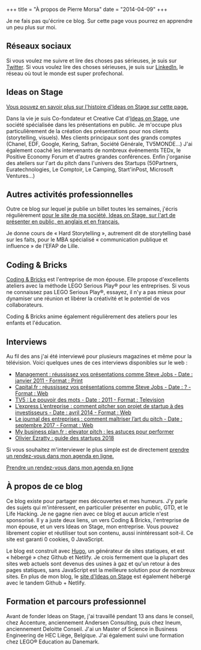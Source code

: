 +++
title = "À propos de Pierre Morsa"
date = "2014-04-09"
+++

Je ne fais pas qu'écrire ce blog. Sur cette page vous pourrez en apprendre un peu plus sur moi.

## Réseaux sociaux
Si vous voulez me suivre et lire des choses pas sérieuses, je suis sur [Twitter](https://twitter.com/pierremorsa/). Si vous voulez lire des choses sérieuses, je suis sur [LinkedIn](https://be.linkedin.com/in/pierremorsa), le réseau où tout le monde est super profechonal.

## Ideas on Stage
[Vous pouvez en savoir plus sur l'histoire d'Ideas on Stage sur cette page.](/ideas-on-stage/)

Dans la vie je suis Co-fondateur et Creative Cat d'[Ideas on Stage][1], une société spécialisée dans les présentations en public. Je m'occupe plus particulièrement de la création des présentations pour nos clients (storytelling, visuels). Mes clients principaux sont des grands comptes (Chanel, EDF, Google, Kering, Safran, Société Générale, TV5MONDE...) J'ai également coaché les intervenants de nombreux événements TEDx, le Positive Economy Forum et d'autres grandes conférences. Enfin j'organise des ateliers sur l'art du pitch dans l'univers des Startups (50Partners, Euratechnologies, Le Comptoir, Le Camping, Start'inPost, Microsoft Ventures...)

## Autres activités professionnelles
Outre ce blog sur lequel je publie un billet toutes les semaines, j'écris régulièrement [pour le site de ma société, Ideas on Stage, sur l'art de présenter en public, en anglais et en français.](https://www.ideasonstage.fr/news/)

Je donne cours de « Hard Storytelling », autrement dit de storytelling basé sur les faits, pour le MBA spécialisé « communication publique et influence » de l'EFAP de Lille.

## Coding & Bricks
[Coding & Bricks](https://www.codingandbricks.com) est l'entreprise de mon épouse. Elle propose d'excellents ateliers avec la méthode LEGO Serious Play® pour les entreprises. Si vous ne connaissez pas LEGO Serious Play®, essayez, il n'y a pas mieux pour dynamiser une réunion et libérer la créativité et le potentiel de vos collaborateurs. 

Coding & Bricks anime également régulièrement des ateliers pour les enfants et l'éducation.

## Interviews
Au fil des ans j'ai été interviewé pour plusieurs magazines et même pour la télévision. Voici quelques unes de ces interviews disponibles sur le web :

* [Management : réussissez vos présentations comme Steve Jobs - Date : janvier 2011 - Format : Print](https://www.headlink-partners.com/Portals/0/Documents/Revue%20de%20presse/201101-Management.pdf)
* [Capital.fr : réussissez vos présentations comme Steve Jobs - Date : ? - Format : Web](http://www.capital.fr/votre-carriere/reussissez-vos-presentations-comme-steve-jobs-604012)
* [TV5 : Le pouvoir des mots - Date : 2011 - Format : Television](https://www.youtube.com/watch?v=30QY5kA1pKw)
* [L’express L’entreprise : comment pitcher son projet de startup à des investisseurs - Date : avril 2014 - Format : Web](http://lentreprise.lexpress.fr/gestion-fiscalite/budget-financement/comment-pitcher-son-projet-de-start-up-a-des-investisseurs_1513003.html)
* [Le journal des entreprises : comment maîtriser l’art du pitch - Date : septembre 2017 - Format : Web](http://www.lejournaldesentreprises.com/editions/44/dossiers/communiquer/dossier-pratique-communication-comment-maitriser-l-art-du-pitch-11-09-2017-331758.php)
* [My business plan.fr : elevator pitch : les astuces pour performer](http://www.my-business-plan.fr/elevator-pitch)
* [Olivier Ezratty : guide des startups 2018](https://www.oezratty.net/wordpress/2018/guide-des-startups-2018/)

Si vous souhaitez m'interviewer le plus simple est de directement [prendre un rendez-vous dans mon agenda en ligne.](/bookme/)

<a href='/bookme/' class='button'>Prendre un rendez-vous dans mon agenda en ligne​</a>​

## À propos de ce blog
Ce blog existe pour partager mes découvertes et mes humeurs. J'y parle des sujets qui m'intéressent, en particulier présenter en public, GTD, et le Life Hacking. Je ne gagne rien avec ce blog et aucun article n'est sponsorisé. Il y a juste deux liens, un vers Coding & Bricks, l'entreprise de mon épouse, et un vers Ideas on Stage, mon entreprise. Vous pouvez librement copier et réutiliser tout son contenu, aussi inintéressant soit-il. Ce site est garanti 0 cookies, 0 JavaScript.

Le blog est construit avec [Hugo](http://gohugo.io), un générateur de sites statiques, et est « hébergé » chez Github et Netlify. Je crois fermement que la plupart des sites web actuels sont devenus des usines à gaz et qu'un retour à des pages statiques, sans JavaScript est la meilleure solution pour de nombreux sites. En plus de mon blog, le [site d'Ideas on Stage](https://www.ideasonstage.com/) est également hébergé avec le tandem Github + Netlify.

## Formation et parcours professionnel
Avant de fonder Ideas on Stage, j'ai travaillé pendant 13 ans dans le conseil, chez Accenture, anciennement Andersen Consulting, puis chez Ineum, anciennement Deloitte Conseil. J'ai un Master of Science in Business Engineering de HEC Liège, Belgique. J'ai également suivi une formation chez LEGO® Education au Danemark.

[1]: https://www.ideasonstage.com
[2]: http://philpresents.com
[3]: http://www.codingandbricks.com
